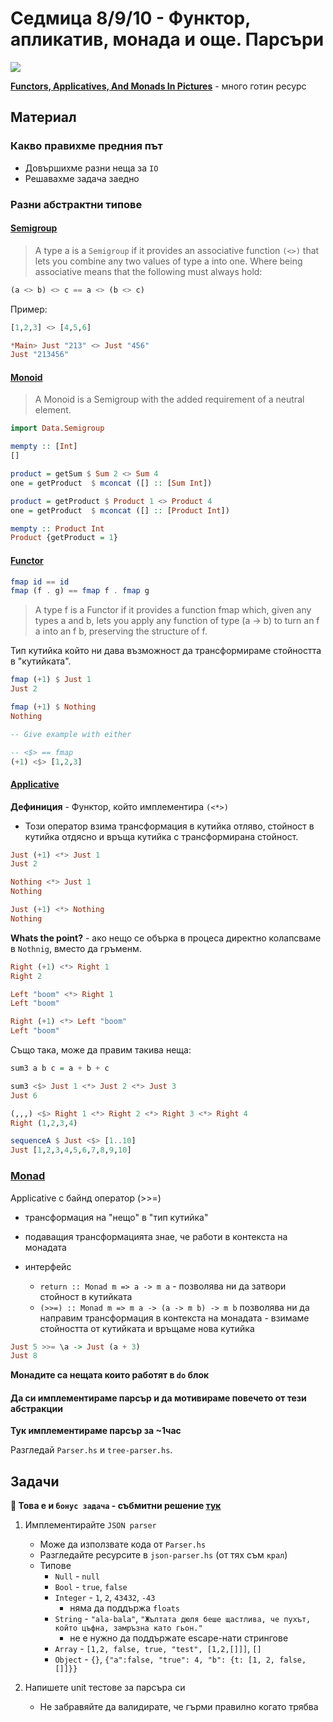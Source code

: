# Седмица 8/9/10 - Функтор, апликатив, монада и още. Парсъри

![](https://adit.io/imgs/functors/value_and_context.png)

**[Functors, Applicatives, And Monads In Pictures](https://adit.io/posts/2013-04-17-functors,_applicatives,_and_monads_in_pictures.html)** - много готин ресурс

## Материал

### Какво правихме предния път

- Довършихме разни неща за `IO`
- Решавахме задача заедно

### Разни абстрактни типове

#### [Semigroup](https://hackage.haskell.org/package/base-4.14.0.0/docs/Data-Semigroup.html)

> A type a is a `Semigroup` if it provides an associative function `(<>)` that lets you combine any two values of type a into one. Where being associative means that the following must always hold:

```hs
(a <> b) <> c == a <> (b <> c)
```

Пример:

```hs
[1,2,3] <> [4,5,6]

*Main> Just "213" <> Just "456"
Just "213456"
```

#### [Monoid](https://hackage.haskell.org/package/base-4.14.0.0/docs/Data-Monoid.html)

> A Monoid is a Semigroup with the added requirement of a neutral element.

```hs
import Data.Semigroup

mempty :: [Int]
[]

product = getSum $ Sum 2 <> Sum 4
one = getProduct  $ mconcat ([] :: [Sum Int])

product = getProduct $ Product 1 <> Product 4
one = getProduct  $ mconcat ([] :: [Product Int])

mempty :: Product Int
Product {getProduct = 1}
```

#### [Functor](https://hackage.haskell.org/package/base-4.14.0.0/docs/Data-Functor.html)

```hs
fmap id == id
fmap (f . g) == fmap f . fmap g
```

> A type f is a Functor if it provides a function fmap which, given any types a and b, lets you apply any function of type (a -> b) to turn an f a into an f b, preserving the structure of f.

Тип кутийка който ни дава възможност да трансформираме стойността в "кутийката".

```hs
fmap (+1) $ Just 1
Just 2

fmap (+1) $ Nothing
Nothing

-- Give example with either

-- <$> == fmap
(+1) <$> [1,2,3]
```

#### [Applicative](https://hackage.haskell.org/package/base-4.14.0.0/docs/Control-Applicative.html)

**Дефиниция** - Функтор, който имплементира `(<*>)`

- Този оператор взима трансформация в кутийка отляво, стойност в кутийка отдясно
  и връща кутийка с трансформирана стойност.

```hs
Just (+1) <*> Just 1
Just 2

Nothing <*> Just 1
Nothing

Just (+1) <*> Nothing
Nothing
```

**Whats the point?** - ако нещо се обърка в процеса директно колапсваме в `Nothnig`,
вместо да гръменм.

```hs
Right (+1) <*> Right 1
Right 2

Left "boom" <*> Right 1
Left "boom"

Right (+1) <*> Left "boom"
Left "boom"
```

Също така, може да правим такива неща:

```hs
sum3 a b c = a + b + c

sum3 <$> Just 1 <*> Just 2 <*> Just 3
Just 6

(,,,) <$> Right 1 <*> Right 2 <*> Right 3 <*> Right 4
Right (1,2,3,4)

sequenceA $ Just <$> [1..10]
Just [1,2,3,4,5,6,7,8,9,10]
```

### [Monad](https://hackage.haskell.org/package/base-4.14.0.0/docs/Control-Monad.html)

Applicative с байнд оператор (>>=)

- трансформация на "нещо" в "тип кутийка"
- подаващия трансформацията знае, че работи в контекста на монадата
- интерфейс

  - `return :: Monad m => a -> m a` - позволява ни да затвори стойност в кутийката
  - `(>>=) :: Monad m => m a -> (a -> m b) -> m b`
    позволява ни да направим трансформация в контекста на монадата - взимаме стойността от кутийката и връщаме нова кутийка

```hs
Just 5 >>= \a -> Just (a + 3)
Just 8
```

**Монадите са нещата които работят в `do` блок**

#### Да си имплементираме парсър и да мотивираме повечето от тези абстракции

**Тук имплементираме парсър за ~1час**

Разгледай `Parser.hs` и `tree-parser.hs`.

## Задачи

**🌟 Това е и `бонус задача` - събмитни решение [тук](https://github.com/ichko/fmi-fp-2020-21/issues/9)**

1. Имплементирайте `JSON parser`

   - Може да използвате кода от `Parser.hs`
   - Разгледайте ресурсите в `json-parser.hs` (от тях съм `крал`)
   - Типове
     - `Null` - `null`
     - `Bool` - `true`, `false`
     - `Integer` - `1`, `2`, `43432`, `-43`
       - няма да поддържа `floats`
     - `String` - `"ala-bala"`, `"Жълтата дюля беше щастлива, че пухът, който цъфна, замръзна като гьон."`
       - не е нужно да поддържате escape-нати стрингове
     - `Array` - `[1,2, false, true, "test", [1,2,[]]]`, `[]`
     - `Object` - `{}`, `{"a":false, "true": 4, "b": {t: [1, 2, false, []]}}`

2. Напишете unit тестове за парсъра си
   - Не забравяйте да валидирате, че гърми правилно когато трябва
